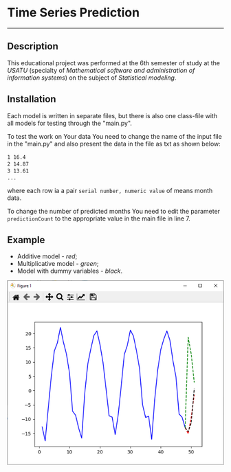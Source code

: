 # Time Series Prediction
___
## Description
This educational project was performed at the 6th semester of study at the _USATU_ (specialty of _Mathematical software and administration of information systems_) on the subject of _Statistical modeling_.

## Installation
Each model is written in separate files, but there is also one class-file with all models for testing through the "main.py".

To test the work on Your data You need to change the name of the input file in the "main.py" and also present the data in the file as txt as shown below:
```
1 16.4
2 14.87
3 13.61
...
```
where each row ia a pair `serial number, numeric value` of means month data.

To change the number of predicted months You need to edit the parameter `predictionCount` to the appropriate value in the main file in line 7.

## Example
- Additive model - _red_;
- Multiplicative model - _green_;
- Model with dummy variables - _black_.

![chart](chart.png)
